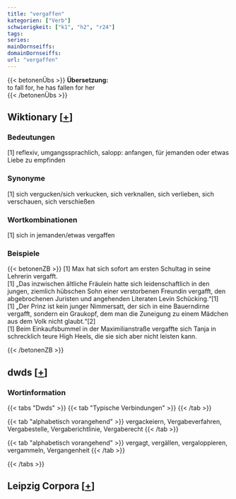 ```yaml
---
title: "vergaffen"
kategorien: ["Verb"]
schwierigkeit: ["k1", "h2", "r24"]
tags:
series:
mainDornseiffs:
domainDornseiffs:
url: "vergaffen"
---
```


{{< betonenÜbs >}}
**Übersetzung:**  
to fall for, he has fallen for her  
{{< /betonenÜbs >}}

## Wiktionary [[+](https://de.wiktionary.org/wiki/vergaffen)]

### Bedeutungen
[1] reflexiv, umgangssprachlich, salopp: anfangen, für jemanden oder etwas Liebe zu empfinden  

### Synonyme
[1] sich vergucken/sich verkucken, sich verknallen, sich verlieben, sich verschauen, sich verschießen  

### Wortkombinationen
[1] sich in jemanden/etwas vergaffen  

### Beispiele
{{< betonenZB >}}
[1] Max hat sich sofort am ersten Schultag in seine Lehrerin vergafft.  
[1] „Das inzwischen ältliche Fräulein hatte sich leidenschaftlich in den jungen, ziemlich hübschen Sohn einer verstorbenen Freundin vergafft, den abgebrochenen Juristen und angehenden Literaten Levin Schücking.“[1]  
[1] „Der Prinz ist kein junger Nimmersatt, der sich in eine Bauerndirne vergafft, sondern ein Graukopf, dem man die Zuneigung zu einem Mädchen aus dem Volk nicht glaubt.“[2]  
[1] Beim Einkaufsbummel in der Maximilianstraße vergaffte sich Tanja in schrecklich teure High Heels, die sie sich aber nicht leisten kann.  

{{< /betonenZB >}}


## dwds [[+](https://www.dwds.de/wb/vergaffen)]

### Wortinformation
{{< tabs "Dwds" >}}
{{< tab "Typische Verbindungen" >}}
{{< /tab >}}

{{< tab "alphabetisch vorangehend" >}}
vergackeiern, Vergabeverfahren, Vergabestelle, Vergaberichtlinie, Vergaberecht
{{< /tab >}}

{{< tab "alphabetisch vorangehend" >}}
vergagt, vergällen, vergaloppieren, vergammeln, Vergangenheit
{{< /tab >}}

{{< /tabs >}}

## Leipzig Corpora [[+](https://corpora.uni-leipzig.de/en/res?word=vergaffen&corpusId=deu_newscrawl-public_2018)]

